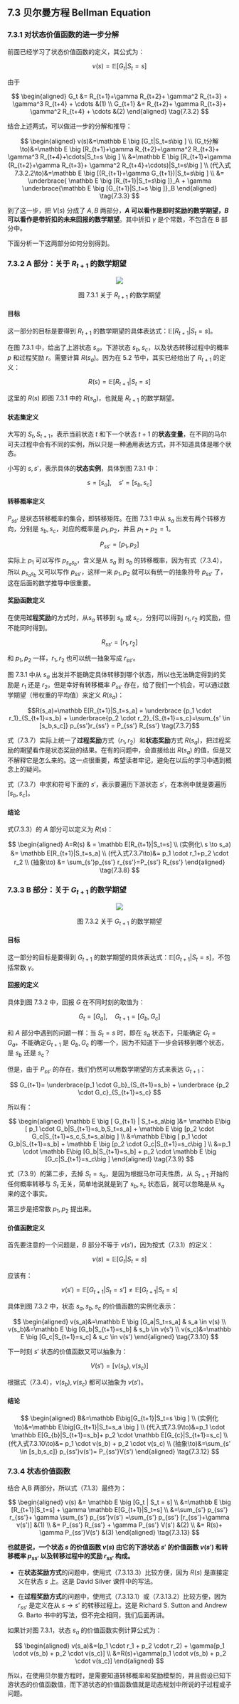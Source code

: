 
## 7.3 贝尔曼方程 Bellman Equation

### 7.3.1 对状态价值函数的进一步分解

前面已经学习了状态价值函数的定义，其公式为：

$$
v(s) = \mathbb E \big [G_t | S_t = s]
\tag{7.3.1}
$$

由于

$$
\begin{aligned}
G_t &= R_{t+1}+\gamma R_{t+2}+ \gamma^2 R_{t+3} + \gamma^3 R_{t+4} + \cdots &(1)
\\
G_{t+1} &= R_{t+2}+ \gamma R_{t+3}+ \gamma^2 R_{t+4} + \cdots &(2)
\end{aligned}
\tag{7.3.2}
$$

结合上述两式，可以做进一步的分解和推导：

$$
\begin{aligned}
v(s)&=\mathbb E \big [G_t|S_t=s\big ]
\\
(G_t分解\to)&=\mathbb E \big [R_{t+1}+\gamma R_{t+2}+\gamma^2 R_{t+3}+ \gamma^3 R_{t+4}+\cdots|S_t=s \big ]
\\
&=\mathbb E \big [R_{t+1}+\gamma (R_{t+2}+\gamma R_{t+3}+ \gamma^2 R_{t+4}+\cdots)|S_t=s\big ]
\\
(代入式7.3.2.2\to)&=\mathbb E \big [(R_{t+1}+\gamma G_{t+1})|S_t=s\big ]
\\
&= \underbrace{ \mathbb E \big [R_{t+1}|S_t=s\big ]}_A + \gamma \underbrace{\mathbb E \big [G_{t+1}|S_t=s \big ]}_B
\end{aligned}
\tag{7.3.3}
$$

到了这一步，把 $V(s)$ 分成了 $A,B$ 两部分，**$A$ 可以看作是即时奖励的数学期望，$B$ 可以看作是带折扣的未来回报的数学期望**。其中折扣 $\gamma$ 是个常数，不包含在 B 部分中。

下面分析一下这两部分如何分别得到。


### 7.3.2 A 部分：关于 $R_{t+1}$ 的数学期望

<center>
<img src="./img/Bellman-Rs.png">

图 7.3.1 关于 $R_{t+1}$ 的数学期望
</center>

#### 目标

这一部分的目标是要得到 $R_{t+1}$ 的数学期望的具体表达式：$\mathbb E \big [R_{t+1}|S_t=s\big ]$。

在图 7.3.1 中，给出了上游状态 $s_a$，下游状态 $s_b,s_c$，以及状态转移过程中的概率 $p$ 和过程奖励 $r$。需要计算 $R(s_a)$。因为在 5.2 节中，其实已经给出了 $R_{t+1}$ 的定义：

$$
R(s)=\mathbb E[R_{t+1}|S_t=s] \tag{由式5.2.3}
$$

这里的 $R(s)$ 即图 7.3.1 中的 $R(s_a)$，也就是 $R_{t+1}$ 的数学期望。

#### 状态集定义

大写的 $S_t,S_{t+1}$，表示当前状态 $t$ 和下一个状态 $t+1$ 的**状态变量**，在不同的马尔可夫过程中会有不同的实例，所以只是一种通用表达方式，并不知道具体是哪个状态。

小写的 $s,s'$，表示具体的**状态实例**，具体到图 7.3.1 中：

$$
s = [s_a], \quad s' = [s_b,s_c] \tag{7.3.4}
$$

#### 转移概率定义

$P_{ss'}$ 是状态转移概率的集合，即转移矩阵。在图 7.3.1 中从 $s_a$ 出发有两个转移方向，分别是 $s_b,s_c$，对应的概率是 $p_1,p_2$，并且 $p_1+p_2=1$。

$$
P_{ss'}=[p_1,p_2] \tag{7.3.5}
$$

实际上 $p_1$ 可以写作 $p_{s_a s_b}$，含义是从 $s_a$ 到 $s_b$ 的转移概率，因为有式（7.3.4），所以 $p_{s_a s_b}$ 又可以写作 $p_{ss'}$，这样一来 $p_1,p_2$ 就可以有统一的抽象符号  $p_{ss'}$ 了，这在后面的数学推导中很重要。

#### 奖励函数定义

在使用**过程奖励**的方式时，从$s_a$ 转移到 $s_b$ 或 $s_c$，分别可以得到 $r_1,r_2$ 的奖励，但不能同时得到。

$$
R_{ss'}=[r_1,r_2] \tag{7.3.6}
$$

和 $p_1,p_2$ 一样，$r_1,r_2$ 也可以统一抽象写成 $r_{ss'}$。

图 7.3.1 中从 $s_a$ 出发并不能确定具体转移到哪个状态，所以也无法确定得到的奖励是 $r_1$ 还是 $r_2$。但是幸好有转移概率 $P_{ss'}$ 存在，给了我们一个机会，可以通过数学期望（带权重的平均值）来定义 $R(s_a)$：

$$R(s_a)=\mathbb E[R_{t+1}|S_t=s_a] = \underbrace {p_1 \cdot r_1}_{S_{t+1}=s_b} + \underbrace{p_2 \cdot r_2}_{S_{t+1}=s_c}=\sum_{s' \in [s_b,s_c]} p_{ss'}r_{ss'} = P_{ss'} R_{ss'} \tag{7.3.7}$$

式（7.3.7）实际上统一了**过程奖励**方式（$r_1,r_2$）和**状态奖励**方式 $R(s_a)$，把过程奖励的期望看作是状态奖励的结果。在有的问题中，会直接给出 $R(s_a)$ 的值，但是又不解释它是怎么来的。这一点很重要，希望读者牢记，避免在以后的学习中遇到概念上的疑问。

式（7.3.7）中求和符号下面的 $s'$，表示要遍历下游状态 $s'$，在本例中就是要遍历 [$s_b,s_c$]。

#### 结论

式(7.3.3）的 $A$ 部分可以定义为 $R(s)$：

$$
\begin{aligned}
A=R(s) & = \mathbb E[R_{t+1}|S_t=s]
\\
(实例化\ s \to s_a) &= \mathbb E[R_{t+1}|S_t=s_a]
\\
(代入式7.3.7\to)&= p_1 \cdot  r_1+p_2 \cdot r_2
\\
(抽象\to) &= \sum_{s'}p_{ss'} r_{ss'}=P_{ss'} R_{ss'}
\end{aligned}
\tag{7.3.8}
$$

### 7.3.3 B 部分：关于 $G_{t+1}$ 的数学期望

<center>
<img src="./img/Bellman-G.png">

图 7.3.2 关于 $G_{t+1}$ 的数学期望
</center>

#### 目标

这一部分的目标是要得到 $G_{t+1}$ 的数学期望的具体表达式：$\mathbb E \big [G_{t+1}|S_t=s\big ]$，不包括常数 $\gamma$。

#### 回报的定义

具体到图 7.3.2 中，回报 $G$ 在不同时刻的取值为：

$$
G_t=[G_a],\quad G_{t+1}=[G_b,G_c]
$$

和 $A$ 部分中遇到的问题一样：当 $S_t=s$ 时，即在 $s_a$ 状态下，只能确定 $G_{t}=G_a$，不能确定$G_{t+1}$ 是 $G_b,G_c$ 的哪一个，因为不知道下一步会转移到哪个状态，是 $s_b$ 还是 $s_c$？

但是，由于 $P_{ss'}$ 的存在，我们仍然可以用数学期望的方式来表达 $G_{t+1}$：

$$
G_{t+1}= \underbrace{p_1 \cdot G_b}_{S_{t+1}=s_b} + \underbrace {p_2 \cdot G_c}_{S_{t+1}=s_c}
$$

所以有：

$$
\begin{aligned}
\mathbb E \big [ G_{t+1} | S_t=s_a\big ]&=
\mathbb E\big [ p_1 \cdot G_b|S_{t+1}=s_b,S_t=s_a] + \mathbb E \big [p_2 \cdot G_c|S_{t+1}=s_c,S_t=s_a\big ]
\\
&=\mathbb E\big [ p_1 \cdot G_b|S_{t+1}=s_b] + \mathbb E \big [p_2 \cdot G_c|S_{t+1}=s_c\big ]
\\
&=p_1 \cdot \mathbb E\big [G_b|S_{t+1}=s_b] + p_2 \cdot \mathbb E \big [G_c|S_{t+1}=s_c\big ]
\end{aligned}
\tag{7.3.9}
$$

式（7.3.9）的第二步，去掉 $S_t=s_a$，是因为根据马尔可夫性质，从 $S_{t+1}$ 开始的任何概率转移与 $S_t$ 无关，简单地说就是到了 $s_b,s_c$ 状态后，就可以忽略是从 $s_a$ 来的这个事实。

第三步是把常数 $p_1,p_2$ 提出来。

#### 价值函数定义

首先要注意的一个问题是，$B$ 部分不等于 $v(s')$，因为按式（7.3.1）的定义：

$$
v(s) = \mathbb E \big [G_t | S_t = s]
$$

应该有：

$$
v(s') = \mathbb E \big [G_{t+1} | S_t = s']\ne \mathbb E[G_{t+1}|S_t=s]
$$

具体到图 7.3.2 中，状态 $s_a, s_b, s_c$ 的价值函数的实例化表示：

$$
\begin{aligned}
v(s_a)&=\mathbb E \big [G_a|S_t=s_a] & s_a \in v(s)
\\
v(s_b)&=\mathbb E \big [G_b|S_{t+1}=s_b] & s_b \in v(s')
\\
v(s_c)&=\mathbb E \big [G_c|S_{t+1}=s_c] & s_c \in v(s')
\end{aligned}
\tag{7.3.10}
$$

下一时刻 $s'$ 状态的价值函数又可以抽象为：

$$
V(s')=[v(s_b),v(s_c)] \tag{7.3.11}
$$

根据式（7.3.4），$v(s_b),v(s_c)$ 都可以抽象为 $v(s')$。

#### 结论

$$
\begin{aligned}
B&=\mathbb E\big[G_{t+1}|S_t=s \big ] 
\\
(实例化\to)&=\mathbb E\big[G_{t+1}|S_t=s_a \big ] 
\\
(代入式7.3.9\to)&=p_1 \cdot \mathbb E[G_{b}|S_{t+1}=s_b]+ p_2 \cdot \mathbb E[G_{c}|S_{t+1}=s_c]
\\
(代入式7.3.10\to)&= p_1 \cdot v(s_b) + p_2 \cdot v(s_c)
\\
(抽象\to)&=\sum_{s' \in [s_b,s_c]} p_{ss'}v(s')= P_{ss'}V(s')
\end{aligned}
\tag{7.3.12}
$$

### 7.3.4 状态价值函数

结合 A,B 两部分，所以式（7.1.3）最终为：

$$
\begin{aligned}
v(s) &= \mathbb E \big [G_t | S_t = s]
\\
&=\mathbb E \big [R_{t+1}|S_t=s] + \gamma \mathbb E[G_{t+1}|S_t=s]
\\
&=\sum_{s'} p_{ss'} r_{ss'}+ \gamma \sum_{s'} p_{ss'}v(s') =\sum_{s'} p_{ss'} [r_{ss'}+\gamma v(s')]  &(1)
\\
&= P_{ss'} R_{ss'} + \gamma P_{ss'} V(s') &(2)
\\
&= R(s)+ \gamma P_{ss'}V(s') &(3)
\end{aligned}
\tag{7.3.13}
$$

**也就是说，一个状态 $s$ 的价值函数 $v(s)$ 由它的下游状态 $s'$ 的价值函数 $v(s')$ 和转移概率 $p_{ss'}$ 以及转移过程中的奖励 $r_{ss'}$ 构成。**

- 在**状态奖励方式**的问题中，使用式（7.3.13.3）比较方便，因为 $R(s)$ 是直接定义在状态 $s$ 上。这是 David Silver 课件中的写法。

- 在**过程奖励方式**的问题中，使用式（7.3.13.1）或（7.3.13.2）比较方便，因为 $r_{ss'}$ 是定义在从 $s\to s'$ 的转移过程上。这是 Richard S. Sutton and Andrew G. Barto 书中的写法，但不完全相同，我们后面再讲。

如果针对图 7.3.1，状态 $s_a$ 的价值函数实例计算公式为：

$$
\begin{aligned}
v(s_a)&=(p_1 \cdot r_1 + p_2 \cdot r_2) + \gamma[p_1 \cdot v(s_b) + p_2 \cdot v(s_c)]
\\
&=R(s)+\gamma[p_1 \cdot v(s_b) + p_2 \cdot v(s_c)]
\end{aligned}
$$

所以，在使用贝尔曼方程时，是需要知道转移概率和奖励模型的，并且假设已知下游状态的价值函数值，而下游状态的价值函数值就是动态规划中所说的子过程或子问题。

